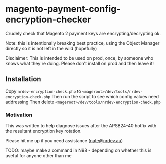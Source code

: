 # magento-payment-config-encryption-checker
Crudely check that Magento 2 payment keys are encrypting/decrypting ok.

Note: this is intentionally breaking best practice, using the Object Manager directly so it is not left in the wild (hopefully)

Disclaimer: This is intended to be used on prod, once, by someone who knows what they're doing. Please don't install on prod and then leave it!

## Installation
Copy `nrdev-encryption-check.php` to `<mageroot>/dev/tools/nrdev-encryption-check.php`
Then run the script to see which config values need addressing
Then delete `<mageroot>/dev/tools/nrdev-encryption-check.php`

### Motivation
This was written to help diagnose issues after the APSB24-40 hotfix with the resultant encryption key rotation.

Please hit me up if you need assistance (nate@nrdev.au)


TODO: maybe make a command in N98 - depending on whether this is useful for anyone other than me
